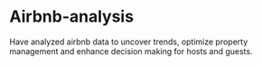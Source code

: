 # Airbnb-analysis
Have analyzed airbnb data to uncover trends, optimize property management and enhance decision making for hosts and guests.
